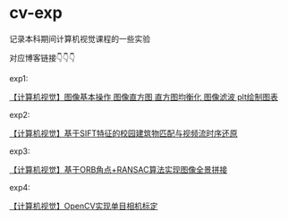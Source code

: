 # cv-exp

记录本科期间计算机视觉课程的一些实验

对应博客链接👇👇👇

exp1:

[【计算机视觉】图像基本操作 图像直方图 直方图均衡化 图像滤波 plt绘制图表](https://blog.csdn.net/SESESssss/article/details/123539440?spm=1001.2014.3001.5502)

exp2:

[【计算机视觉】基于SIFT特征的校园建筑物匹配与视频流时序还原](https://blog.csdn.net/SESESssss/article/details/123861744?spm=1001.2014.3001.5502)

exp3:

[【计算机视觉】基于ORB角点+RANSAC算法实现图像全景拼接](https://blog.csdn.net/SESESssss/article/details/124207444?spm=1001.2014.3001.5502)

exp4:

[【计算机视觉】OpenCV实现单目相机标定](https://blog.csdn.net/SESESssss/article/details/124893508?spm=1001.2014.3001.5502)
